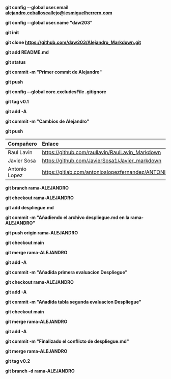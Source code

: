 [comment]: <> (Alejandro Ceballos Callejo)

[comment]: <> (Comandos)

**git config --global user.email alejandro.ceballoscallejo@iesmiguelherrero.com**

**git config --global user.name "daw203"**

**git init**

**git clone https://github.com/daw203/Alejandro_Markdown.git**

**git add README.md**

**git status**

**git commit -m "Primer commit de Alejandro"**

**git push**

**git config --global core.excludesFile .gitignore**

**git tag v0.1**

**git add -A**

**git commit -m "Cambios de Alejandro"**

**git push**

Compañero | Enlace
:---- | :----
Raul Lavin | https://github.com/raullavin/RaulLavin_Markdown
Javier Sosa | https://github.com/JavierSosa1/Javier_markdown
Antonio Lopez | https://gitlab.com/antonioalopezfernandez/ANTONIOLOPEZ_Markdown

**git branch rama-ALEJANDRO**

**git checkout rama-ALEJANDRO**

**git add despliegue.md**

**git commit -m "Añadiendo el archivo despliegue.md en la rama-ALEJANDRO"**

**git push origin rama-ALEJANDRO**

**git checkout main**

**git merge rama-ALEJANDRO**

**git add -A**

**git commit -m "Añadida primera evaluacion Despliegue"**

**git checkout rama-ALEJANDRO**

**git add -A**

**git commit -m "Añadida tabla segunda evaluacion Despliegue"**

**git checkout main**

**git merge rama-ALEJANDRO**

**git add -A**

**git commit -m "Finalizado el conflicto de despliegue.md"**

**git merge rama-ALEJANDRO**

**git tag v0.2**

**git branch -d rama-ALEJANDRO**